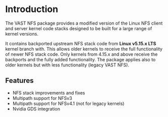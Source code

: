 # Introduction

The VAST NFS package provides a modified version of the Linux NFS client and
server kernel code stacks designed to be built for a large range of kernel
versions.

It contains backported upstream NFS stack code from **Linux v5.15.x LTS**
kernel branch with.  This allows older kernels to receive the full
functionality of newer NFS stack code. Only kernels from 4.15.x and above
receive the backports and the fully added functionality. The package applies
also to older kernels but with less functionality (legacy VAST NFS).

## Features

- NFS stack improvements and fixes
- Multipath support for NFSv3
- Multipath support for NFSv4.1 (not for legacy kernels)
- Nvidia GDS integration
